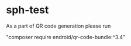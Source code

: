 # sph-test

As a part of QR code generation please run 

"composer require endroid/qr-code-bundle:^3.4"

